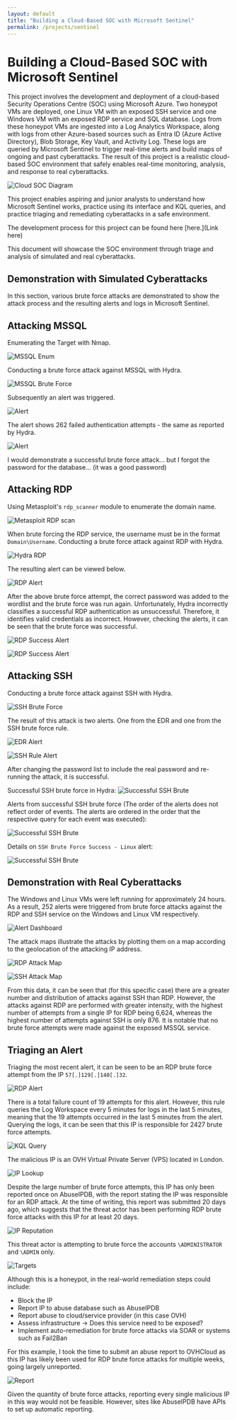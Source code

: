 ```yaml
---
layout: default
title: "Building a Cloud-Based SOC with Microsoft Sentinel"
permalink: /projects/sentinel
---
```

# Building a Cloud-Based SOC with Microsoft Sentinel

This project involves the development and deployment of a cloud-based Security Operations Centre (SOC) using Microsoft Azure. Two honeypot VMs are deployed, one Linux VM with an exposed SSH service and one Windows VM with an exposed RDP service and SQL database. Logs from these honeypot VMs are ingested into a Log Analytics Workspace, along with logs from other Azure-based sources such as Entra ID (Azure Active Directory), Blob Storage, Key Vault, and Activity Log. These logs are queried by Microsoft Sentinel to trigger real-time alerts and build maps of ongoing and past cyberattacks. The result of this project is a realistic cloud-based SOC environment that safely enables real-time monitoring, analysis, and response to real cyberattacks. 


![Cloud SOC Diagram](/assets/images/project02/Cloud_SOC_Diagram.png)

This project enables aspiring and junior analysts to understand how Microsoft Sentinel works, practice using its interface and KQL queries, and practice triaging and remediating cyberattacks in a safe environment.

The development process for this project can be found here [here.](Link here)

This document will showcase the SOC environment through triage and analysis of simulated and real cyberattacks.

## Demonstration with Simulated Cyberattacks

In this section, various brute force attacks are demonstrated to show the attack process and the resulting alerts and logs in Microsoft Sentinel.

## Attacking MSSQL

Enumerating the Target with Nmap.

![MSSQL Enum](/assets/images/project02/11.png) 

Conducting a brute force attack against MSSQL with Hydra.

![MSSQL Brute Force](/assets/images/project02/12.png) 

Subsequently an alert was triggered.

![Alert](/assets/images/project02/13.png) 

The alert shows 262 failed authentication attempts - the same as reported by Hydra. 

![Alert](/assets/images/project02/14.png) 

I would demonstrate a successful brute force attack... but I forgot the password for the database...
(it was a good password)

## Attacking RDP

Using Metasploit's `rdp_scanner` module to enumerate the domain name.

![Metasploit RDP scan](/assets/images/project02/rdp-info.png) 

When brute forcing the RDP service, the username must be in the format `Domain\Username`.
Conducting a brute force attack against RDP with Hydra.

![Hydra RDP](/assets/images/project02/15.png) 

The resulting alert can be viewed below.

![RDP Alert](/assets/images/project02/16.png) 

After the above brute force attempt, the correct password was added to the wordlist and the brute force was run again. Unfortunately, Hydra incorrectly classifies a successful RDP authentication as unsuccessful. Therefore, it identifies valid credentials as incorrect. However, checking the alerts, it can be seen that the brute force was successful.

![RDP Success Alert](/assets/images/project02/17.png) 

![RDP Success Alert](/assets/images/project02/18.png) 


## Attacking SSH

Conducting a brute force attack against SSH with Hydra.

![SSH Brute Force](/assets/images/project02/19.png) 

The result of this attack is two alerts. One from the EDR and one from the SSH brute force rule.

![EDR Alert](/assets/images/project02/20.png)

![SSH Rule Alert](/assets/images/project02/21.png)

After changing the password list to include the real password and re-running the attack, it is successful. 

Successful SSH brute force in Hydra:
![Successful SSH Brute](/assets/images/project02/22.png)

Alerts from successful SSH brute force (The order of the alerts does not reflect order of events. The alerts are ordered in the order that the respective query for each event was executed):

![Successful SSH Brute](/assets/images/project02/23.png)

Details on `SSH Brute Force Success - Linux` alert:

![Successful SSH Brute](/assets/images/project02/24.png)

## Demonstration with Real Cyberattacks

The Windows and Linux VMs were left running for approximately 24 hours. As a result, 252 alerts were triggered from brute force attacks against the RDP and SSH service on the Windows and Linux VM respectively.

![Alert Dashboard](/assets/images/project02/2.png) 

The attack maps illustrate the attacks by plotting them on a map according to the geolocation of the attacking IP address.

![RDP Attack Map](/assets/images/project02/3.png) 

![SSH Attack Map](/assets/images/project02/4.png) 

From this data, it can be seen that (for this specific case) there are a greater number and distribution of attacks against SSH than RDP. However, the attacks against RDP are performed with greater intensity, with the highest number of attempts from a single IP for RDP being 6,624, whereas the highest number of attempts against SSH is only 876. It is notable that no brute force attempts were made against the exposed MSSQL service.

## Triaging an Alert

Triaging the most recent alert, it can be seen to be an RDP brute force attempt from the IP `57[.]129[.]140[.]32`.

![RDP Alert](/assets/images/project02/5.png) 

There is a total failure count of 19 attempts for this alert. However, this rule queries the Log Workspace every 5 minutes for logs in the last 5 minutes, meaning that the 19 attempts occurred in the last 5 minutes from the alert. Querying the logs, it can be seen that this IP is responsible for 2427 brute force attempts.

![KQL Query](/assets/images/project02/6.png) 

The malicious IP is an OVH Virtual Private Server (VPS) located in London. 

![IP Lookup](/assets/images/project02/7.png) 

Despite the large number of brute force attempts, this IP has only been reported once on AbuseIPDB, with the report stating the IP was responsible for an RDP attack. At the time of writing, this report was submitted 20 days ago, which suggests that the threat actor has been performing RDP brute force attacks with this IP for at least 20 days. 

![IP Reputation](/assets/images/project02/8.png) 

This threat actor is attempting to brute force the accounts `\ADMINISTRATOR` and `\ADMIN` only.

![Targets](/assets/images/project02/9.png) 

Although this is a honeypot, in the real-world remediation steps could include:
- Block the IP
- Report IP to abuse database such as AbuseIPDB
- Report abuse to cloud/service provider (in this case OVH)
- Assess infrastructure -> Does this service need to be exposed?
- Implement auto-remediation for brute force attacks via SOAR or systems such as Fail2Ban

For this example, I took the time to submit an abuse report to OVHCloud as this IP has likely been used for RDP brute force attacks for multiple weeks, going largely unreported. 

![Report](/assets/images/project02/10.png) 

Given the quantity of brute force attacks, reporting every single malicious IP in this way would not be feasible. However, sites like AbuseIPDB have APIs to set up automatic reporting.




